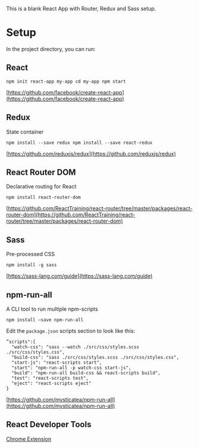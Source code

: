 This is a blank React App with Router, Redux and Sass setup.

# Setup

In the project directory, you can run:

## React

`npm init react-app my-app cd my-app npm start`

[https://github.com/facebook/create-react-app](https://github.com/facebook/create-react-app)

## Redux

State container

`npm install --save redux npm install --save react-redux`

[https://github.com/reduxjs/redux](https://github.com/reduxjs/redux)

## React Router DOM

Declarative routing for React

`npm install react-router-dom`

[https://github.com/ReactTraining/react-router/tree/master/packages/react-router-dom](https://github.com/ReactTraining/react-router/tree/master/packages/react-router-dom)

## Sass

Pre-processed CSS

`npm install -g sass`

[https://sass-lang.com/guide](https://sass-lang.com/guide)

## npm-run-all

A CLI tool to run multiple npm-scripts

`npm install —save npm-run-all`

Edit the `package.json` scripts section to look like this:

```
”scripts":{
  "watch-css": "sass --watch ./src/css/styles.scss ./src/css/styles.css",
  "build-css": "sass ./src/css/styles.scss ./src/css/styles.css",
  "start-js": "react-scripts start",
  "start": "npm-run-all -p watch-css start-js",
  "build": "npm-run-all build-css && react-scripts build",
  "test": "react-scripts test",
  "eject": "react-scripts eject"
}
```

[https://github.com/mysticatea/npm-run-all](https://github.com/mysticatea/npm-run-all)

## React Developer Tools

[Chrome Extension](https://chrome.google.com/webstore/detail/react-developer-tools/fmkadmapgofadopljbjfkapdkoienihi?hl=en)
